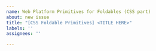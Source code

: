 ```yaml
---
name: Web Platform Primitives for Foldables (CSS part)
about: new issue
title: "[CSS Foldable Primitives] <TITLE HERE>"
labels: ''
assignees: ''

---
```



